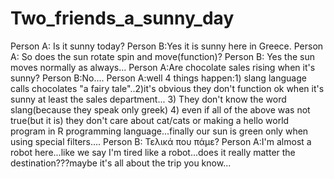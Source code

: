 # Two_friends_a_sunny_day
Person A: Is it sunny today?
Person B:Yes it is sunny here in Greece.
Person A: So does the sun rotate spin and move(function)?
Person B: Yes the sun moves normally as always...
Person A:Are chocolate sales rising when it's sunny?
Person B:No....
Person A:well 4 things happen:1) slang language calls chocolates "a fairy tale"..2)it's obvious they don't function ok when it's sunny at least the sales department... 3) They don't know the word slang(because they speak only greek) 4) even if all of the above was not true(but it is) they don't care about cat/cats or making a hello world program in R programming language...finally our sun is green only when using special filters....
Person B: Τελικά που πάμε?
Person A:I'm almost a robot here...like we say I'm tired like a robot...does it really matter the destination???maybe it's all about the trip you know...
